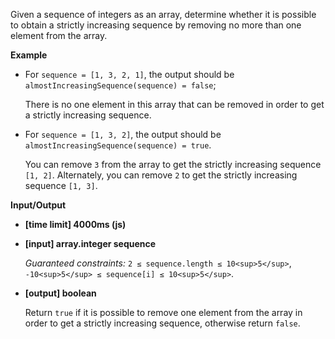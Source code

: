 Given a sequence of integers as an array, determine whether it is possible to obtain a strictly increasing sequence by removing no more than one element from the array.

**Example**

*   For `sequence = [1, 3, 2, 1]`, the output should be
    `almostIncreasingSequence(sequence) = false`;

    There is no one element in this array that can be removed in order to get a strictly increasing sequence.

*   For `sequence = [1, 3, 2]`, the output should be
    `almostIncreasingSequence(sequence) = true`.

    You can remove `3` from the array to get the strictly increasing sequence `[1, 2]`. Alternately, you can remove `2` to get the strictly increasing sequence `[1, 3]`.

**Input/Output**

*   **[time limit] 4000ms (js)**

*   **[input] array.integer sequence**

    _Guaranteed constraints:_
    `2 ≤ sequence.length ≤ 10<sup>5</sup>`,
    `-10<sup>5</sup> ≤ sequence[i] ≤ 10<sup>5</sup>`.

*   **[output] boolean**

    Return `true` if it is possible to remove one element from the array in order to get a strictly increasing sequence, otherwise return `false`.
